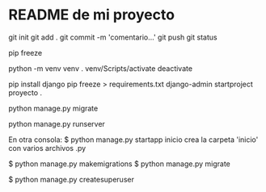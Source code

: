 # README de mi proyecto



git init
git add .
git commit -m 'comentario...'
git push
git status

pip freeze

python -m venv venv
. venv/Scripts/activate
deactivate

pip install django
pip freeze > requirements.txt
django-admin startproject proyecto .

python manage.py migrate

python manage.py runserver



En otra consola:
$ python manage.py startapp inicio
crea la carpeta 'inicio' con varios archivos .py



$ python manage.py makemigrations
$ python manage.py migrate


$ python manage.py createsuperuser

